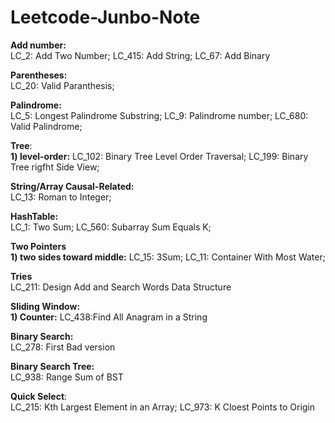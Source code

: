 # Leetcode-Junbo-Note
**Add number:**<br />
LC_2: Add Two Number; LC_415: Add String; LC_67: Add Binary

**Parentheses:**<br />
LC_20: Valid Paranthesis; 

**Palindrome:**<br />
LC_5: Longest Palindrome Substring; LC_9: Palindrome number; LC_680: Valid Palindrome; 

**Tree**: <br />
**1) level-order:**  LC_102: Binary Tree Level Order Traversal; LC_199: Binary Tree rigfht Side View; 

**String/Array Causal-Related:** <br />
LC_13: Roman to Integer; 

**HashTable:** <br />
LC_1: Two Sum; LC_560: Subarray Sum Equals K;

**Two Pointers**  <br />
**1) two sides toward middle:** LC_15: 3Sum; LC_11: Container With Most Water;

**Tries**  <br />
LC_211: Design Add and Search Words Data Structure

**Sliding Window:** <br />
**1) Counter:**  LC_438:Find All Anagram in a String

**Binary Search:** <br />
LC_278: First Bad version

**Binary Search Tree:** <br />
LC_938: Range Sum of BST

**Quick Select**: <br />
LC_215: Kth Largest Element in an Array; LC_973: K Cloest Points to Origin






